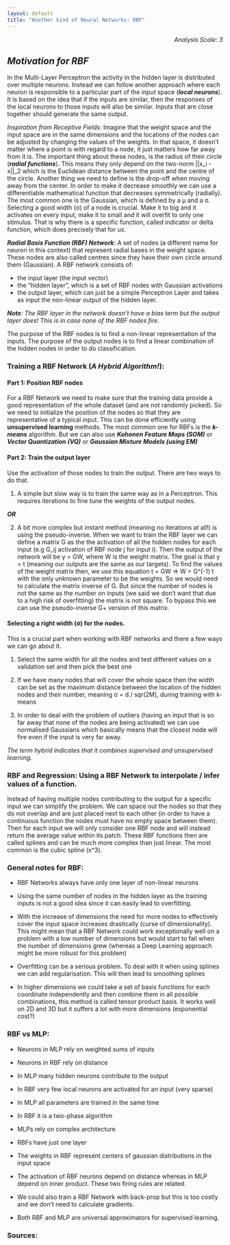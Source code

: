 ```yaml
---
layout: default
title: "Another kind of Neural Networks: RBF"
---
```


<div style="text-align: right"> <i> Analysis Scale: 3 </i> </div>

## _Motivation for RBF_

In the Multi-Layer Perceptron the activity in the hidden layer is distributed over multiple neurons. Instead we can follow another approach where each neuron is responsible to a particular part of the input space (***local neurons***). It is based on the idea that if the inputs are similar, then the responses of the local neurons to those inputs will also be similar. Inputs that are close together should generate the same output.

*Inspiration from Receptive Fields*: Imagine that the weight space and the input space are in the same dimensions and the locations of the nodes can be adjusted by changing the values of the weights. In that space, it doesn’t matter where a point is with regard to a node, it just matters how far away from it is. The important thing about these nodes, is the radius of their circle (***radial functions***). This means they only depend on the two-norm ||x_i - x||_2 which is the Euclidean distance between the point and the centre of the circle. Another thing we need to define is the drop-off when moving away from the center. In order to make it decrease smoothly we can use a differentiable mathematical function that decreases symmetrically (radially). The most common one is the Gaussian, which is defined by a μ and a σ. Selecting a good width (σ) of a node is crucial. Make it to big and it activates on every input, make it to small and it will overfit to only one stimulus. That is why there is a specific function, called indicator or delta function, which does precisely that for us.

***Radial Basis Function (RBF) Network***: A set of nodes (a different name for neuron in this context) that represent radial bases in the weight space. These nodes are also called centres since they have their own circle around them (Gaussian). A RBF network consists of:

- the input layer (the input vector)
- the “hidden layer”, which is a set of RBF nodes with Gaussian activations
- the output layer, which can just be a simple Perceptron Layer and takes as input the non-linear output of the hidden layer. 

***Note**: The RBF layer in the network doesn’t have a bias term but the output layer does! This is in case none of the RBF nodes fire.*

The purpose of the RBF nodes is to find a non-linear representation of the inputs.
The purpose of the output nodes is to find a linear combination of the hidden nodes in order to do classification.

### Training a RBF Network (_A Hybrid Algorithm!_):

#### Part 1: Position RBF nodes
 
For a RBF Network we need to make sure that the training data provide a good representation of the whole dataset (and are not randomly picked).
So we need to initialize the position of the nodes so that they are representative of a typical input. This can be done efficiently using **unsupervised learning** methods. The most common one for RBFs is the ***k-means*** algorithm. But we can also use ***Kohonen Feature Maps (SOM)*** or ***Vector Quantization (VQ)*** or ***Gaussian Mixture Models (using EM)***

#### Part 2: Train the output layer

Use the activation of those nodes to train the output. There are two ways to do that.


1. A simple but slow way is to train the same way as in a Perceptron. This requires iterations to fine tune the weights of the output nodes.

***OR***

2. A bit more complex but instant method (meaning no iterations at all!) is using the pseudo-inverse. When we want to train the RBF layer we can define a matrix G as the the activation of all the hidden nodes for each input (e.g G_ij activation of RBF node j for input i). Then the output of the network will be y = GW, where W is the weight matrix. The goal is that y = t (meaning our outputs are the same as our targets). To find the values of the weight matrix then, we use this equation t = GW => W = G^(-1) t with the only unknown parameter to be the weights. So we would need to calculate the matrix inverse of G. But since the number of nodes is not the same as the number on inputs (we said we don’t want that due to a high risk of overfitting) the matrix is not square. To bypass this we can use the pseudo-inverse G+ version of this matrix.

#### Selecting a right width (σ) for the nodes.

This is a crucial part when working with RBF networks and there a few ways we can go about it.

1. Select the same width for all the nodes and test different values on a validation set and then pick the best one

2. If we have many nodes that will cover the whole space then the width can be set as the maximum distance between the location of the hidden nodes and their number, meaning σ = d / sqr(2M), during training with k-means

3. In order to deal with the problem of outliers (having an input that is so far away that none of the nodes are being activated) we can use normalised Gaussians which basically means that the closest node will fire even if the input is very far away.

_The term hybrid indicates that it combines supervised and unsupervised learning._


### RBF and Regression: Using a RBF Network to interpolate / infer values of a function. 

Instead of having multiple nodes contributing to the output for a specific input we can simplify the problem. We can space out the nodes so that they do not overlap and are just placed next to each other (in order to have a continuous function the nodes must have no empty space between them). Then for each input we will only consider one RBF node and will instead return the average value within its patch. These RBF functions then are called splines and can be much more complex than just linear. The most common is the cubic spline (x^3).


### General notes for RBF:

- RBF Networks always have only one layer of non-linear neurons

- Using the same number of nodes in the hidden layer as the training inputs is not a good idea since it can easily lead to overfitting.

- With the increase of dimensions the need for more nodes to effectively cover the input space increases drastically (curse of dimensionality). This might mean that a RBF Network could work exceptionally well on a problem with a low number of dimensions but would start to fail when the number of dimensions grew (whereas a Deep Learning approach might be more robust for this problem)

- Overfitting can be a serious problem. To deal with it when using splines we can add regularisation. This will then lead to smoothing splines

- In higher dimensions we could take a set of basis functions for each coordinate independently and then combine them in all possible combinations, this method is called tensor product basis. It works well on 2D and 3D but it suffers a lot with more dimensions (exponential cost?)

### RBF vs MLP:

- Neurons in MLP rely on weighted sums of inputs

- Neurons in RBF rely on distance

- In MLP many hidden neurons contribute to the output

- In RBF very few local neurons are activated for an input (very sparse)

- In MLP all parameters are trained in the same time

- In RBF it is a two-phase algorithm

- MLPs rely on complex architecture

- RBFs have just one layer

- The weights in RBF represent centers of gaussian distributions in the input space

- The activation of RBF neurons depend on distance whereas in MLP depend on inner product. These two firing rules are related.

- We could also train a RBF Network with back-prop but this is too costly and we don’t need to calculate gradients.

- Both RBF and MLP are universal approximators for supervised learning.


### Sources:

